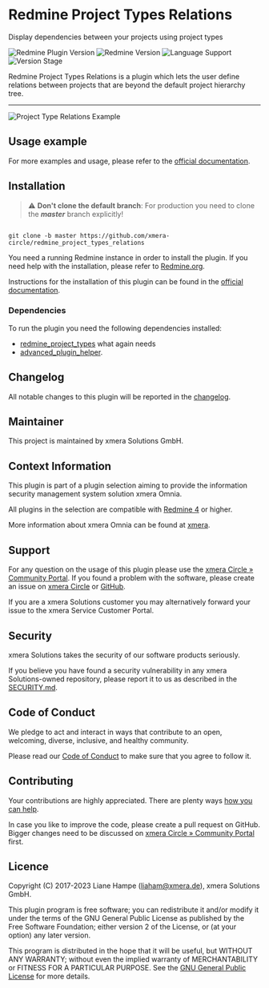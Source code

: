 # Redmine Project Types Relations

Display dependencies between your projects using project types

![Redmine Plugin Version](https://img.shields.io/badge/Redmine_Plugin-v2.0.6-red) ![Redmine Version](https://img.shields.io/badge/Redmine-v4.x.x-blue) ![Language Support](https://img.shields.io/badge/Languages-en,_de-green) ![Version Stage](https://img.shields.io/badge/Stage-release-important)

Redmine Project Types Relations is a plugin which lets the user define relations between projects that are beyond the default project hierarchy tree.

---

![Project Type Relations Example](https://circle.xmera.de/attachments/download/271/project-types-relations-example.png)
## Usage example

For more examples and usage, please refer to the [official documentation](https://circle.xmera.de/projects/redmine-project-types-relations/wiki).

## Installation

> :warning: **Don't clone the default branch**: For production you need to clone the **_master_** branch explicitly!

```shell

git clone -b master https://github.com/xmera-circle/redmine_project_types_relations

```

You need a running Redmine instance in order to install the plugin. If you need help with the installation, please refer to [Redmine.org](https://redmine.org).

Instructions for the installation of this plugin can be found in the [official documentation](https://circle.xmera.de/projects/redmine-project-types-relations/wiki/Documentation).

### Dependencies

To run the plugin you need the following dependencies installed:

* [redmine_project_types](https://github.com/xmera-circle/redmine_project_types) what again needs
* [advanced_plugin_helper](https://github.com/xmera-circle/advanced_plugin_helper).

## Changelog

All notable changes to this plugin will be reported in the [changelog](https://circle.xmera.de/projects/redmine-project-types-relations/repository/redmine_project_types_relations/entry/CHANGELOG.md).

## Maintainer

This project is maintained by xmera Solutions GmbH.

## Context Information

This plugin is part of a plugin selection aiming to provide the information security management system solution xmera Omnia.

All plugins in the selection are compatible with [Redmine 4](https://redmine.org) or higher.

More information about xmera Omnia can be found at [xmera](https://xmera.de).

## Support

For any question on the usage of this plugin please use the [xmera Circle » Community Portal](https://circle.xmera.de). If you found a problem with the software, please create an issue on [xmera Circle](https://circle.xmera.de) or [GitHub](https://github.com/xmera-circle/redmine_project_types_relations).

If you are a xmera Solutions customer you may alternatively forward your issue to the xmera Service Customer Portal.

## Security

xmera Solutions takes the security of our software products seriously. 

If you believe you have found a security vulnerability in any xmera Solutions-owned repository, please report it to us as described in the [SECURITY.md](/SECURITY.md).

## Code of Conduct

We pledge to act and interact in ways that contribute to an open, welcoming, diverse, inclusive, and healthy community. 

Please read our [Code of Conduct](https://circle.xmera.de/projects/contributors-guide/wiki/Code-of-conduct) to make sure that you agree to follow it.

## Contributing

Your contributions are highly appreciated. There are plenty ways [how you can help](https://circle.xmera.de/projects/contributors-guide/wiki).

In case you like to improve the code, please create a pull request on GitHub. Bigger changes need to be discussed on [xmera Circle » Community Portal](https://circle.xmera.de) first.

## Licence

Copyright (C) 2017-2023 Liane Hampe (<liaham@xmera.de>), xmera Solutions GmbH.

This plugin program is free software; you can redistribute it and/or
modify it under the terms of the GNU General Public License
as published by the Free Software Foundation; either version 2
of the License, or (at your option) any later version.

This program is distributed in the hope that it will be useful,
but WITHOUT ANY WARRANTY; without even the implied warranty of
MERCHANTABILITY or FITNESS FOR A PARTICULAR PURPOSE.  See the
[GNU General Public License](https://www.gnu.org/licenses/old-licenses/gpl-2.0.en.html) for more details.
